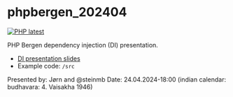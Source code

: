 # phpbergen_202404

[![PHP latest](https://github.com/PHP-Bergen/phpbergen_202404/actions/workflows/php.yml/badge.svg)](https://github.com/PHP-Bergen/phpbergen_202404/actions/workflows/php.yml)

PHP Bergen dependency injection (DI) presentation.

* [DI presentation slides](docs/markdown/introduction.md)
* Example code: `/src`

Presented by: Jørn and @steinmb
Date: 24.04.2024-18:00 (indian calendar: budhavara: 4. Vaisakha 1946)
